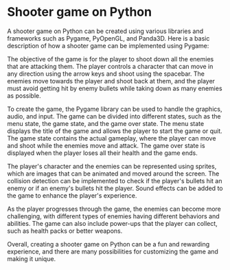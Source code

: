 # Shooter game on Python
A shooter game on Python can be created using various libraries and frameworks such as Pygame, PyOpenGL, and Panda3D. Here is a basic description of how a shooter game can be implemented using Pygame:

The objective of the game is for the player to shoot down all the enemies that are attacking them. The player controls a character that can move in any direction using the arrow keys and shoot using the spacebar. The enemies move towards the player and shoot back at them, and the player must avoid getting hit by enemy bullets while taking down as many enemies as possible.

To create the game, the Pygame library can be used to handle the graphics, audio, and input. The game can be divided into different states, such as the menu state, the game state, and the game over state. The menu state displays the title of the game and allows the player to start the game or quit. The game state contains the actual gameplay, where the player can move and shoot while the enemies move and attack. The game over state is displayed when the player loses all their health and the game ends.

The player's character and the enemies can be represented using sprites, which are images that can be animated and moved around the screen. The collision detection can be implemented to check if the player's bullets hit an enemy or if an enemy's bullets hit the player. Sound effects can be added to the game to enhance the player's experience.

As the player progresses through the game, the enemies can become more challenging, with different types of enemies having different behaviors and abilities. The game can also include power-ups that the player can collect, such as health packs or better weapons.

Overall, creating a shooter game on Python can be a fun and rewarding experience, and there are many possibilities for customizing the game and making it unique.

